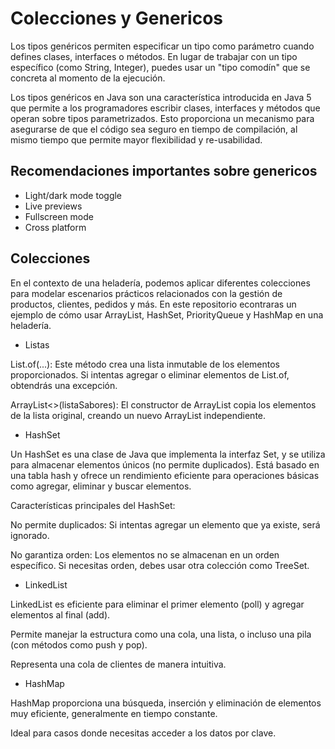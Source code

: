 # Colecciones y Genericos

Los tipos genéricos permiten especificar un tipo como parámetro cuando defines clases, interfaces o métodos. En lugar de trabajar con un tipo específico (como String, Integer), puedes usar un "tipo comodín" que se concreta al momento de la ejecución.

Los tipos genéricos en Java son una característica introducida en Java 5 que permite a los programadores escribir clases, interfaces y métodos que operan sobre tipos parametrizados. Esto proporciona un mecanismo para asegurarse de que el código sea seguro en tiempo de compilación, al mismo tiempo que permite mayor flexibilidad y re-usabilidad.






## Recomendaciones importantes sobre genericos

- Light/dark mode toggle
- Live previews
- Fullscreen mode
- Cross platform

## Colecciones

En el contexto de una heladería, podemos aplicar diferentes colecciones para modelar escenarios prácticos relacionados con la gestión de productos, clientes, pedidos y más. En este repositorio econtraras un ejemplo de cómo usar ArrayList, HashSet, PriorityQueue y HashMap en una heladería.

- Listas
  
List.of(...): Este método crea una lista inmutable de los elementos proporcionados.
Si intentas agregar o eliminar elementos de List.of, obtendrás una excepción.

ArrayList<>(listaSabores): El constructor de ArrayList copia los elementos de la lista original, creando un nuevo ArrayList independiente.


- HashSet
  
Un HashSet es una clase de Java que implementa la interfaz Set, y se utiliza para almacenar elementos únicos (no permite duplicados). Está basado en una tabla hash y ofrece un rendimiento eficiente para operaciones básicas como agregar, eliminar y buscar elementos.

Características principales del HashSet:

No permite duplicados: Si intentas agregar un elemento que ya existe, será ignorado.

No garantiza orden: Los elementos no se almacenan en un orden específico. Si necesitas orden, debes usar otra colección como TreeSet.

- LinkedList
  
LinkedList es eficiente para eliminar el primer elemento (poll) y agregar elementos al final (add).

Permite manejar la estructura como una cola, una lista, o incluso una pila (con métodos como push y pop).

Representa una cola de clientes de manera intuitiva.


- HashMap
  
HashMap proporciona una búsqueda, inserción y eliminación de elementos muy eficiente, generalmente en tiempo constante.

Ideal para casos donde necesitas acceder a los datos por clave.
